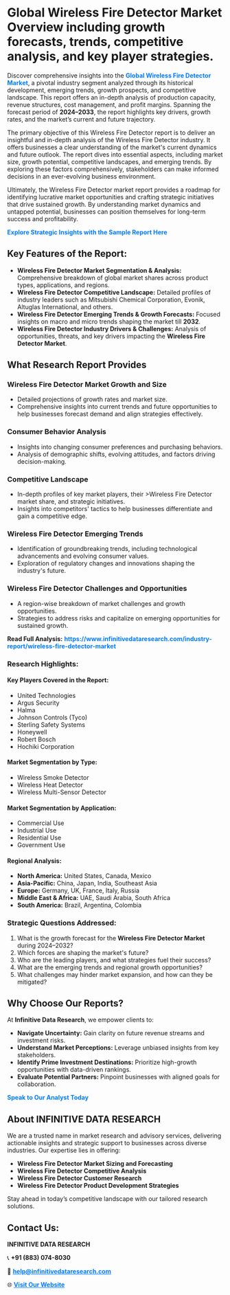 <h1>Global Wireless Fire Detector Market Overview including growth forecasts, trends, competitive analysis, and key player strategies.</h1>
<p>
Discover comprehensive insights into the 
<a href="https://www.infinitivedataresearch.com/industry-report/wireless-fire-detector-market" rel="dofollow" style="color: #007BFF; text-decoration: none;"><strong>Global Wireless Fire Detector Market</strong></a>, a pivotal industry segment analyzed through its historical development, emerging trends, growth prospects, and competitive landscape. This report offers an in-depth analysis of production capacity, revenue structures, cost management, and profit margins. Spanning the forecast period of <strong>2024–2033</strong>, the report highlights key drivers, growth rates, and the market’s current and future trajectory.
</p>
<p>
The primary objective of this Wireless Fire Detector report is to deliver an insightful and in-depth analysis of the Wireless Fire Detector industry. It offers businesses a clear understanding of the market's current dynamics and future outlook. The report dives into essential aspects, including market size, growth potential, competitive landscapes, and emerging trends. By exploring these factors comprehensively, stakeholders can make informed decisions in an ever-evolving business environment.
</p>
<p>
Ultimately, the Wireless Fire Detector market report provides a roadmap for identifying lucrative market opportunities and crafting strategic initiatives that drive sustained growth. By understanding market dynamics and untapped potential, businesses can position themselves for long-term success and profitability.
</p>
<p>
<a href="https://www.infinitivedataresearch.com/request-sample/reportId=106966" style="color: #007BFF; text-decoration: none;"><strong>Explore Strategic Insights with the Sample Report Here</strong></a>
</p>

<h2>Key Features of the Report:</h2>
<ul>
<li><strong>Wireless Fire Detector Market Segmentation & Analysis:</strong> Comprehensive breakdown of global market shares across product types, applications, and regions.</li>
<li><strong>Wireless Fire Detector Competitive Landscape:</strong> Detailed profiles of industry leaders such as Mitsubishi Chemical Corporation, Evonik, Altuglas International, and others.</li>
<li><strong>Wireless Fire Detector Emerging Trends & Growth Forecasts:</strong> Focused insights on macro and micro trends shaping the market till <strong>2032</strong>.</li>
<li><strong>Wireless Fire Detector Industry Drivers & Challenges:</strong> Analysis of opportunities, threats, and key drivers impacting the <strong>Wireless Fire Detector Market</strong>.</li>
</ul>

<h2>What Research Report Provides</h2>
<h3>Wireless Fire Detector Market Growth and Size</h3>
<ul>
<li>Detailed projections of growth rates and market size.</li>
<li>Comprehensive insights into current trends and future opportunities to help businesses forecast demand and align strategies effectively.</li>
</ul>

<h3>Consumer Behavior Analysis</h3>
<ul>
<li>Insights into changing consumer preferences and purchasing behaviors.</li>
<li>Analysis of demographic shifts, evolving attitudes, and factors driving decision-making.</li>
</ul>

<h3>Competitive Landscape</h3>
<ul>
<li>In-depth profiles of key market players, their >Wireless Fire Detector market share, and strategic initiatives.</li>
<li>Insights into competitors' tactics to help businesses differentiate and gain a competitive edge.</li>
</ul>

<h3>Wireless Fire Detector Emerging Trends</h3>
<ul>
<li>Identification of groundbreaking trends, including technological advancements and evolving consumer values.</li>
<li>Exploration of regulatory changes and innovations shaping the industry's future.</li>
</ul>

<h3>Wireless Fire Detector Challenges and Opportunities</h3>
<ul>
<li>A region-wise breakdown of market challenges and growth opportunities.</li>
<li>Strategies to address risks and capitalize on emerging opportunities for sustained growth.</li>
</ul>
<p><strong>Read Full Analysis:</strong> <a href="https://www.infinitivedataresearch.com/industry-report/wireless-fire-detector-market" rel="dofollow" style="color: #007BFF; text-decoration: none;"><strong>https://www.infinitivedataresearch.com/industry-report/wireless-fire-detector-market</strong></a></p>
<h3>Research Highlights:</h3>
<h4>Key Players Covered in the Report:</h4>
<ul><li>United Technologies</li><li>Argus Security</li><li>Halma</li><li>Johnson Controls (Tyco)</li><li>Sterling Safety Systems</li><li>Honeywell</li><li>Robert Bosch</li><li>Hochiki Corporation</li></ul>
<h4>Market Segmentation by Type:</h4>
<ul><li>Wireless Smoke Detector</li><li>Wireless Heat Detector</li><li>Wireless Multi-Sensor Detector</li></ul>
<h4>Market Segmentation by Application:</h4>
<ul><li>Commercial Use</li><li>Industrial Use</li><li>Residential Use</li><li>Government Use</li></ul>

<h4>Regional Analysis:</h4>
<ul>
<li><strong>North America:</strong> United States, Canada, Mexico</li>
<li><strong>Asia-Pacific:</strong> China, Japan, India, Southeast Asia</li>
<li><strong>Europe:</strong> Germany, UK, France, Italy, Russia</li>
<li><strong>Middle East & Africa:</strong> UAE, Saudi Arabia, South Africa</li>
<li><strong>South America:</strong> Brazil, Argentina, Colombia</li>
</ul>

<h3>Strategic Questions Addressed:</h3>
<ol>
<li>What is the growth forecast for the <strong>Wireless Fire Detector Market</strong> during 2024–2032?</li>
<li>Which forces are shaping the market's future?</li>
<li>Who are the leading players, and what strategies fuel their success?</li>
<li>What are the emerging trends and regional growth opportunities?</li>
<li>What challenges may hinder market expansion, and how can they be mitigated?</li>
</ol>

<h2>Why Choose Our Reports?</h2>
<p>At <strong>Infinitive Data Research</strong>, we empower clients to:</p>
<ul>
<li><strong>Navigate Uncertainty:</strong> Gain clarity on future revenue streams and investment risks.</li>
<li><strong>Understand Market Perceptions:</strong> Leverage unbiased insights from key stakeholders.</li>
<li><strong>Identify Prime Investment Destinations:</strong> Prioritize high-growth opportunities with data-driven rankings.</li>
<li><strong>Evaluate Potential Partners:</strong> Pinpoint businesses with aligned goals for collaboration.</li>
</ul>
<p><a href="https://www.infinitivedataresearch.com/industry-report/wireless-fire-detector-market" rel="dofollow" style="color: #007BFF; text-decoration: none;"><strong>Speak to Our Analyst Today</strong></a></p>

<h2>About INFINITIVE DATA RESEARCH</h2>
<p>We are a trusted name in market research and advisory services, delivering actionable insights and strategic support to businesses across diverse industries. Our expertise lies in offering:</p>
<ul>
<li><strong>Wireless Fire Detector Market Sizing and Forecasting</strong></li>
<li><strong>Wireless Fire Detector Competitive Analysis</strong></li>
<li><strong>Wireless Fire Detector Customer Research</strong></li>
<li><strong>Wireless Fire Detector Product Development Strategies</strong></li>
</ul>
<p>Stay ahead in today’s competitive landscape with our tailored research solutions.</p>

<h2>Contact Us:</h2>
<p><strong>INFINITIVE DATA RESEARCH</strong></p>
<p>📞 <strong>+91 (883) 074-8030</strong></p>
<p>📧 <strong><a href="mailto:help@infinitivedataresearch.com" style="color: #007BFF;">help@infinitivedataresearch.com</a></strong></p>
<p>🌐 <strong><a href="https://www.infinitivedataresearch.com" rel="dofollow" style="color: #007BFF;">Visit Our Website</a></strong></p>